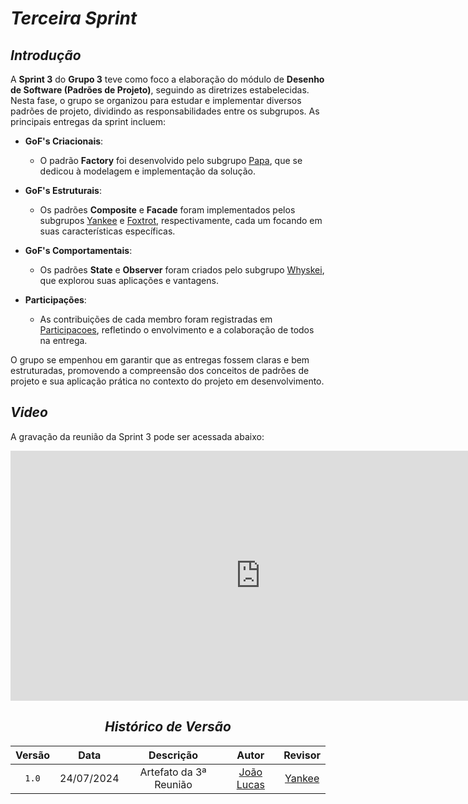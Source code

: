 # <a>*Terceira Sprint*</a>

## <a>*Introdução*</a>

A **Sprint 3** do **Grupo 3** teve como foco a elaboração do módulo de **Desenho de Software (Padrões de Projeto)**, seguindo as diretrizes estabelecidas. Nesta fase, o grupo se organizou para estudar e implementar diversos padrões de projeto, dividindo as responsabilidades entre os subgrupos. As principais entregas da sprint incluem:

- **GoF's Criacionais**:
    - O padrão **Factory** foi desenvolvido pelo subgrupo [Papa](../Subgrupos/Papa.md), que se dedicou à modelagem e implementação da solução.

- **GoF's Estruturais**:
    - Os padrões **Composite** e **Facade** foram implementados pelos subgrupos [Yankee](../Subgrupos/Yankee.md) e [Foxtrot](../Subgrupos/Foxtrot.md), respectivamente, cada um focando em suas características específicas.

- **GoF's Comportamentais**:
    - Os padrões **State** e **Observer** foram criados pelo subgrupo [Whyskei](../Subgrupos/Whiskey.md), que explorou suas aplicações e vantagens.

- **Participações**:
    - As contribuições de cada membro foram registradas em [Participacoes](../PadroesDeProjeto/Participacoes.md), refletindo o envolvimento e a colaboração de todos na entrega.

O grupo se empenhou em garantir que as entregas fossem claras e bem estruturadas, promovendo a compreensão dos conceitos de padrões de projeto e sua aplicação prática no contexto do projeto em desenvolvimento.


## <a>*Video*</a>

A gravação da reunião da Sprint 3 pode ser acessada abaixo:

<center>


<iframe width="800" height="400" src="https://www.youtube-nocookie.com/embed/P0eOnf-Tjl0" frameborder="0" allow="accelerometer; autoplay; clipboard-write; encrypted-media; gyroscope; picture-in-picture" allowfullscreen></iframe>


## <a>*Histórico de Versão*</a>

| Versão |    Data    |       Descrição        |                      Autor                       |             Revisor              |
| :----: | :--------: | :--------------------: | :----------------------------------------------: | :------------------------------: |
| `1.0`  | 24/07/2024 | Artefato da 3ª Reunião | [João Lucas](https://github.com/VasconcelosJoao) | [Yankee](../Subgrupos/Yankee.md) |